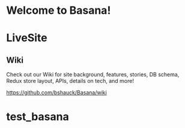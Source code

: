# Welcome to Basana!

# LiveSite

## Wiki

Check out our Wiki for site background, features, stories, DB schema, Redux store layout, APIs, details on tech, and more!

https://github.com/bshauck/Basana/wiki

# test_basana
